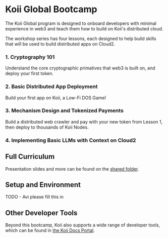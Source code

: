 # Koii Global Bootcamp

The Koii Global program is designed to onboard developers with minimal experience in web3 and teach them how to build on Koii's distributed cloud. 

The workshop series has four lessons, each designed to help build skills that will be used to build distributed apps on Cloud2. 

### 1. Cryptography 101
Understand the  core cryptographic primatives that web3 is built on, and deploy your first token. 

### 2. Basic Distributed App Deployment
Build your first app on Koii, a Low-Fi DOS Game!

### 3. Mechanism Design and Tokenized Payments
Build a distributed web crawler and pay with your new token from Lesson 1, then deploy to thousands of Koii Nodes.

### 4. Implementing Basic LLMs with Context on Cloud2


## Full Curriculum
Presentation slides and more can be found on the [shared folder](https://drive.google.com/drive/folders/1vjSjouP6ydX4IcsQ6eRkFDnTKCldv1dH?usp=sharing).

## Setup and Environment

TODO - Avi please fill this in

## Other Developer Tools
Beyond this bootcamp, Koii also supports a wide range of developer tools, which can be found in [the Koii Docs Portal](https://www.koii.network/docs/develop/onboarding/welcome-to-koii).